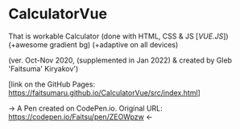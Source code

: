 # CalculatorVue
**<Calculator on Vue.js>**

That is workable Calculator (done with HTML, CSS & JS [_VUE.JS_]) (+awesome gradient bg) (+adaptive on all devices)

(ver. Oct-Nov 2020, (supplemented in Jan 2022) & created by Gleb 'Faitsuma' Kiryakov')
 
 [link on the GitHub Pages: https://faitsumaru.github.io/CalculatorVue/src/index.html] 

 -> A Pen created on CodePen.io. Original URL: https://codepen.io/Faitsu/pen/ZEOWpzw <-
